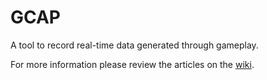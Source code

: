 # GCAP

A tool to record real-time data generated through gameplay.

For more information please review the articles on the [wiki](https://github.com/EDFilms/GCAP/wiki).
